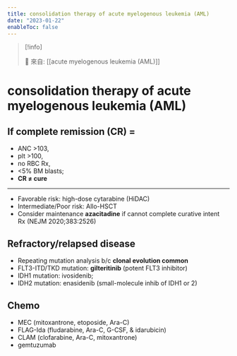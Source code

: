 ```yaml
---
title: consolidation therapy of acute myelogenous leukemia (AML)
date: "2023-01-22"
enableToc: false
---
```


> [!info]
>
> 🌱 來自: [[acute myelogenous leukemia (AML)]]

# consolidation therapy of acute myelogenous leukemia (AML)

## If complete remission (CR) =
* ANC >103,
* plt >100,
* no RBC Rx,
* <5% BM blasts; 
* **CR ≠ cure**

---
* Favorable risk: high-dose cytarabine (HiDAC)
* Intermediate/Poor risk: Allo-HSCT
* Consider maintenance **azacitadine** if cannot complete curative intent Rx (NEJM 2020;383:2526)
## Refractory/relapsed disease
* Repeating mutation analysis b/c **clonal evolution common**
* FLT3-ITD/TKD mutation: **gilteritinib** (potent FLT3 inhibitor)
* IDH1 mutation: ivosidenib; 
* IDH2 mutation: enasidenib (small-molecule inhib of IDH1 or 2)
## Chemo
* MEC (mitoxantrone, etoposide, Ara-C)
* FLAG-Ida (fludarabine, Ara-C, G-CSF, & idarubicin)
* CLAM (clofarabine, Ara-C, mitoxantrone)
* gemtuzumab
